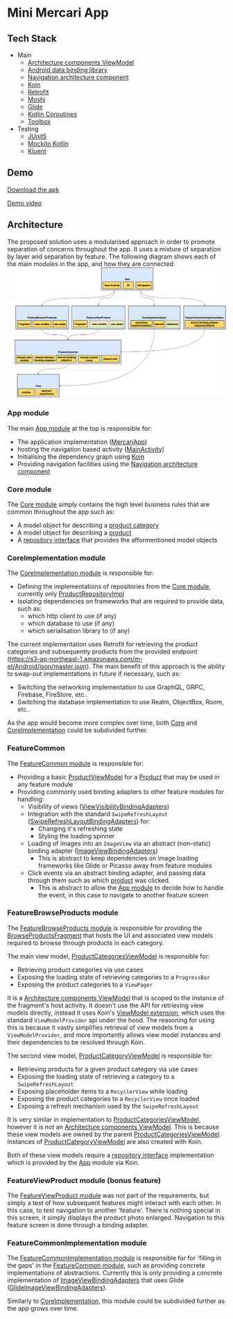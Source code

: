 # Mini Mercari App

## Tech Stack
- Main
  - [Architecture components ViewModel](https://developer.android.com/topic/libraries/architecture/viewmodel)
  - [Android data binding library](https://developer.android.com/topic/libraries/data-binding)
  - [Navigation architecture component](https://developer.android.com/guide/navigation)
  - [Koin](https://insert-koin.io/)
  - [Retrofit](https://square.github.io/retrofit/)
  - [Moshi](https://github.com/square/moshi)
  - [Glide](https://bumptech.github.io/glide/)
  - [Kotlin Coroutines](https://kotlinlang.org/docs/reference/coroutines-overview.html)
  - [Toolbox](https://github.com/Aidanvii7/Toolbox)
- Testing
  - [JUnit5](https://junit.org/junit5/)
  - [Mockito Kotlin](https://github.com/nhaarman/mockito-kotlin)
  - [Kluent](https://github.com/MarkusAmshove/Kluent)

## Demo
[Download the apk](https://drive.google.com/file/d/1bT0Ir-F7ZIcUyCY1BBeXWIVjp2RVqG_5/view?usp=sharing)

[Demo video](https://drive.google.com/file/d/1ulvImdZRU_GLRDvlN7qhqGQxrs9RnYDP/view?usp=sharing)

## Architecture
The proposed solution uses a modularised approach in order to promote separation of concerns throughout the app.
It uses a mixture of separation by layer and separation by feature.
The following diagram shows each of the main modules in the app, and how they are connected:
![](MercariAppArchitecture.png)

### App module
The main [App module](app) at the top is responsible for:
- The application implementation ([MercariApp](app/src/main/java/com/mercariapp/mercari/MercariApp.kt))
- hosting the navigation based activity ([MainActivity](app/src/main/java/com/mercariapp/mercari/presentation/MainActivity.kt))
- Initialising the dependency graph using [Koin](https://insert-koin.io/)
- Providing navigation facilities using the [Navigation architecture component](https://developer.android.com/guide/navigation)

### Core module
The [Core module](Core) simply contains the high level business rules that are common throughout the app such as:
- A model object for describing a [product category](Core/src/main/java/com/mercariapp/core/domain/ProductCategory.kt)
- A model object for describing a [product](Core/src/main/java/com/mercariapp/core/domain/Product.kt)
- A [repository interface](Core/src/main/java/com/mercariapp/core/domain/ProductRepository.kt) that provides the afformentioned model objects

### CoreImplementation module
The [CoreImplementation module](CoreImplementation) is responsible for:
- Defining the implementations of repositories from the [Core module](Core), currently only [ProductRepositoryImpl](CoreImplementation/src/main/java/com/mercariapp/core/implementation/domain/ProductRepositoryImpl.kt)
- Isolating dependencies on frameworks that are required to provide data, such as:
  - which http client to use (if any)
  - which database to use (if any)
  - which serialisation library to (if any)

The current implementation uses Retrofit for retrieving the product categories and subsequently products from the provided endpoint (https://s3-ap-northeast-1.amazonaws.com/m-et/Android/json/master.json). The main benefit of this approach is the ability to swap-out implementations in future if necessary, such as:
- Switching the networking implementation to use GraphQL, GRPC, Firebase, FireStore, etc..
- Switching the database implementation to use Realm, ObjectBox, Room, etc..

As the app would become more complex over time, both [Core](Core) and [CoreImplementation](CoreImplementation) could be subdivided further.

### FeatureCommon
The [FeatureCommon module](FeatureCommon) is responsible for:
- Providing a basic [ProductViewModel](FeatureCommon/src/main/java/com/mercariapp/feature/common/presentation/ProductViewModel.kt) for a [Product](Core/src/main/java/com/mercariapp/core/domain/Product.kt) that may be used in any feature module
- Providing commonly used binding adapters to other feature modules for handling:
  - Visibility of views ([ViewVisibilityBindingAdapters](FeatureCommon/src/main/java/com/mercariapp/feature/common/databinding/ViewVisibilityBindingAdapters.kt))
  - Integration with the standard `SwipeRefreshLayout` ([SwipeRefreshLayoutBindingAdapters](FeatureCommon/src/main/java/com/mercariapp/feature/common/databinding/SwipeRefreshLayoutBindingAdapters.kt)) for:
    - Changing it's refreshing state
    - Styling the loading spinner 
  - Loading of images into an `ImageView` via an abstract (non-static) binding adapter ([ImageViewBindingAdapters](FeatureCommon/src/main/java/com/mercariapp/feature/common/databinding/ImageViewBindingAdapters.kt))
    - This is abstract to keep dependencies on image loading frameworks like Glide or Picasso away from feature modules
  - Click events via an abstract binding adapter, and passing data through them such as which [product](Core/src/main/java/com/mercariapp/core/domain/Product.kt) was clicked.
    - This is abstract to allow the [App module](app) to decide how to handle the event, in this case to navigate to another feature screen
    
### FeatureBrowseProducts module
The [FeatureBrowseProducts module](FeatureBrowseProducts) is responsible for providing the [BrowseProductsFragment](FeatureBrowseProducts/src/main/java/com/mercariapp/feature/browseproducts/presentation/BrowseProductsFragment.kt)
that hosts the UI and associated view models required to browse through products in each category. 

The main view model, [ProductCategoriesViewModel](FeatureBrowseProducts/src/main/java/com/mercariapp/feature/browseproducts/presentation/ProductCategoriesViewModel.kt) is responsible for:
- Retrieving product categories via use cases
- Exposing the loading state of retrieving categories to a `ProgressBar`
- Exposing the product categories to a `ViewPager`

It is a [Architecture components ViewModel](https://developer.android.com/topic/libraries/architecture/viewmodel) that is scoped to the instance of the fragment's host activity. It doesn't use the API for retrieving view models directly, instead it uses Koin's [ViewModel extension](https://insert-koin.io/docs/2.0/getting-started/android-viewmodel), which uses the standard `ViewModelProvider` api under the hood. The reasoning for using this is because it vastly simplifies retrieval of view models from a `ViewModelProvider`, and more importantly allows view model instances and their dependencies to be resolved through Koin. 

The second view model, [ProductCategoryViewModel](FeatureBrowseProducts/src/main/java/com/mercariapp/feature/browseproducts/presentation/ProductCategoryViewModel.kt)
is responsible for:
- Retrieving products for a given product category via use cases
- Exposing the loading state of retrieving a category to a `SwipeRefreshLayout`
- Exposing placeholder items to a `RecyclerView` while loading
- Exposing the product categories to a `RecyclerView` once loaded
- Exposing a refresh mechanism used by the `SwipeRefreshLayout`

It is very similar in implementation to [ProductCategoriesViewModel](FeatureBrowseProducts/src/main/java/com/mercariapp/feature/browseproducts/presentation/ProductCategoriesViewModel.kt), however it is *not* an [Architecture components ViewModel](https://developer.android.com/topic/libraries/architecture/viewmodel). This is because these view models are owned by the parent [ProductCategoriesViewModel](FeatureBrowseProducts/src/main/java/com/mercariapp/feature/browseproducts/presentation/ProductCategoriesViewModel.kt).
Instances of [ProductCategoryViewModel](FeatureBrowseProducts/src/main/java/com/mercariapp/feature/browseproducts/presentation/ProductCategoryViewModel.kt) are also created with Koin.

Both of these view models require a [repository interface](Core/src/main/java/com/mercariapp/core/domain/ProductRepository.kt) implementation which is provided by the [App](app) module via Koin.

### FeatureViewProduct module (bonus feature)
The [FeatureViewProduct module](FeatureViewProduct) was not part of the requirements, but simply a test of how subsequent features might interact with each other. In this case, to test navigation to another 'feature'. There is nothing special in this screen, it simply displays the product photo enlarged. Navigation to this feature screen is done through a binding adapter.

### FeatureCommonImplementation module
The [FeatureCommonImplementation module](FeatureCommonImplementation) is responsible for for 'filling in the gaps' in the [FeatureCommon module](FeatureCommon), such as providing concrete implementations of abstractions. Currently this is only providing a concrete implementation of [ImageViewBindingAdapters](FeatureCommon/src/main/java/com/mercariapp/feature/common/databinding/ImageViewBindingAdapters.kt) that uses Glide ([GlideImageViewBindingAdapters](FeatureCommonImplementation/src/main/java/com/mercariapp/feature/common/implementation/databinding/GlideImageViewBindingAdapters.kt)).

Similarly to [CoreImplementation](CoreImplementation), this module could be subdivided further as the app grows over time.
